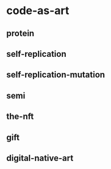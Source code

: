# code-as-art

## protein

## self-replication

## self-replication-mutation

## semi

## the-nft

## gift

## digital-native-art
